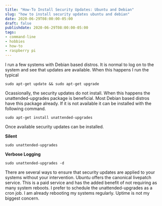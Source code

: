 ```yaml
---
title: "How-To Install Security Updates: Ubuntu and Debian"
slug: "how to install security updates ubuntu and debian"
date: 2020-06-29T08:00:00-05:00
draft: false
publishdate: 2020-06-29T08:00:00-05:00
tags:
- command-line
- hobbies
- how-to
- raspberry pi
---
```


I run a few systems with Debian based distros. It is normal to log on to the system and see that updates are available. When this happens I run the typical

```
sudo apt-get update && sudo apt-get upgrade
```
Ocassionally, the security updates do not install. When this happens the unattended-upgrades package is beneficial. Most Debian based distros have this package already. If it is not available it can be installed with the following command.

```
sudo apt-get install unattended-upgrades
```
Once available security updates can be installed.

**Silent**

```
sudo unattended-upgrades
```
**Verbose Logging**

```
sudo unattended-upgrades -d
```
There are several ways to ensure that security updates are applied to your systems without your intervention. Ubuntu offers the canonical livepatch service. This is a paid service and has the added benefit of not requiring as many system reboots. I prefer to schedule the unattended-upgrades as a cron job. I am already rebooting my systems regularly. Uptime is not my biggest concern.
